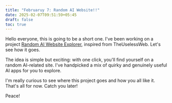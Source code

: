```yaml
---
title: "Februaruy 7: Random AI Website!!"
date: 2025-02-07T09:51:59+05:45
draft: false
toc: true
---
```


Hello everyone, this is going to be a short one. I've been working on a project [Random AI Website Explorer](!https://randomaiwebsite.com), inspired from TheUselessWeb. Let's see how it goes. 

The idea is simple but exciting: with one click, you'll find yourself on a random AI-related site. I've handpicked a mix of quirky and genuinely useful AI apps for you to explore.

I'm really curious to see where this project goes and how you all like it. That's all for now. Catch you later!

Peace!